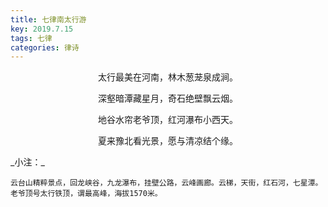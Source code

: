 ```yaml
---
title: 七律南太行游
key: 2019.7.15
tags: 七律
categories: 律诗
---
```


<p align="center">太行最美在河南，林木葱茏泉成涧。
</p>
<p align="center">深壑暗潭藏星月，奇石绝壁飘云烟。
</p>
<p align="center">地谷水帘老爷顶，红河瀑布小西天。
</p>
<p align="center">夏来豫北看光景，愿与清凉结个缘。
</p>
_小注：_

```
云台山精粹景点，回龙峡谷，九龙瀑布，挂壁公路，云峰画廊。云梯，天街，红石河，七星潭。
老爷顶号太行铁顶，谓最高峰，海拔1570米。
```